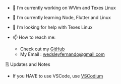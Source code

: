 - 🔭 I’m currently working on WVim and Texes Linux

- 🌱 I’m currently learning Node, Flutter and Linux

- 🤔 I’m looking for help with Texes Linux

- 📫 How to reach me:

  - Check out my [GitHub](\https://github.com/wmilou/)
  - My Email : wedsleyfernando@gmail.com

🗒️ Updates and Notes

- If you HAVE to use VSCode, use [VSCodium](https://vscodium.com/)
